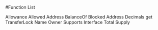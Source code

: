 #Function List

Allowance
Allowed Address
BalanceOf
Blocked Address
Decimals
get TransferLock
Name
Owner
Supports Interface
Total Supply